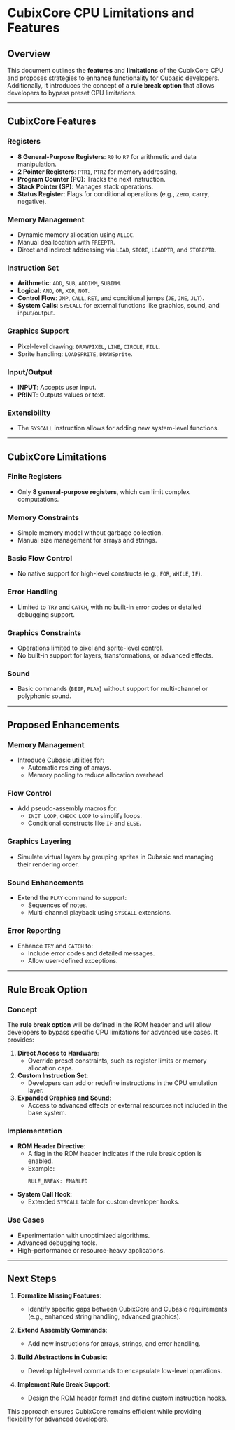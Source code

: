 # CubixCore CPU Limitations and Features

## Overview
This document outlines the **features** and **limitations** of the CubixCore CPU and proposes strategies to enhance functionality for Cubasic developers. Additionally, it introduces the concept of a **rule break option** that allows developers to bypass preset CPU limitations.

---

## CubixCore Features

### Registers
- **8 General-Purpose Registers**: `R0` to `R7` for arithmetic and data manipulation.
- **2 Pointer Registers**: `PTR1`, `PTR2` for memory addressing.
- **Program Counter (PC)**: Tracks the next instruction.
- **Stack Pointer (SP)**: Manages stack operations.
- **Status Register**: Flags for conditional operations (e.g., zero, carry, negative).

### Memory Management
- Dynamic memory allocation using `ALLOC`.
- Manual deallocation with `FREEPTR`.
- Direct and indirect addressing via `LOAD`, `STORE`, `LOADPTR`, and `STOREPTR`.

### Instruction Set
- **Arithmetic**: `ADD`, `SUB`, `ADDIMM`, `SUBIMM`.
- **Logical**: `AND`, `OR`, `XOR`, `NOT`.
- **Control Flow**: `JMP`, `CALL`, `RET`, and conditional jumps (`JE`, `JNE`, `JLT`).
- **System Calls**: `SYSCALL` for external functions like graphics, sound, and input/output.

### Graphics Support
- Pixel-level drawing: `DRAWPIXEL`, `LINE`, `CIRCLE`, `FILL`.
- Sprite handling: `LOADSPRITE`, `DRAWSprite`.

### Input/Output
- **INPUT**: Accepts user input.
- **PRINT**: Outputs values or text.

### Extensibility
- The `SYSCALL` instruction allows for adding new system-level functions.

---

## CubixCore Limitations

### Finite Registers
- Only **8 general-purpose registers**, which can limit complex computations.

### Memory Constraints
- Simple memory model without garbage collection.
- Manual size management for arrays and strings.

### Basic Flow Control
- No native support for high-level constructs (e.g., `FOR`, `WHILE`, `IF`).

### Error Handling
- Limited to `TRY` and `CATCH`, with no built-in error codes or detailed debugging support.

### Graphics Constraints
- Operations limited to pixel and sprite-level control.
- No built-in support for layers, transformations, or advanced effects.

### Sound
- Basic commands (`BEEP`, `PLAY`) without support for multi-channel or polyphonic sound.

---

## Proposed Enhancements

### Memory Management
- Introduce Cubasic utilities for:
  - Automatic resizing of arrays.
  - Memory pooling to reduce allocation overhead.

### Flow Control
- Add pseudo-assembly macros for:
  - `INIT_LOOP`, `CHECK_LOOP` to simplify loops.
  - Conditional constructs like `IF` and `ELSE`.

### Graphics Layering
- Simulate virtual layers by grouping sprites in Cubasic and managing their rendering order.

### Sound Enhancements
- Extend the `PLAY` command to support:
  - Sequences of notes.
  - Multi-channel playback using `SYSCALL` extensions.

### Error Reporting
- Enhance `TRY` and `CATCH` to:
  - Include error codes and detailed messages.
  - Allow user-defined exceptions.

---

## Rule Break Option

### Concept
The **rule break option** will be defined in the ROM header and will allow developers to bypass specific CPU limitations for advanced use cases. It provides:
1. **Direct Access to Hardware**:
   - Override preset constraints, such as register limits or memory allocation caps.
2. **Custom Instruction Set**:
   - Developers can add or redefine instructions in the CPU emulation layer.
3. **Expanded Graphics and Sound**:
   - Access to advanced effects or external resources not included in the base system.

### Implementation
- **ROM Header Directive**:
  - A flag in the ROM header indicates if the rule break option is enabled.
  - Example:
    ```
    RULE_BREAK: ENABLED
    ```
- **System Call Hook**:
  - Extended `SYSCALL` table for custom developer hooks.

### Use Cases
- Experimentation with unoptimized algorithms.
- Advanced debugging tools.
- High-performance or resource-heavy applications.

---

## Next Steps

1. **Formalize Missing Features**:
   - Identify specific gaps between CubixCore and Cubasic requirements (e.g., enhanced string handling, advanced graphics).

2. **Extend Assembly Commands**:
   - Add new instructions for arrays, strings, and error handling.

3. **Build Abstractions in Cubasic**:
   - Develop high-level commands to encapsulate low-level operations.

4. **Implement Rule Break Support**:
   - Design the ROM header format and define custom instruction hooks.

This approach ensures CubixCore remains efficient while providing flexibility for advanced developers.

